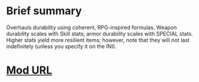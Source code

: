 # Brief summary
Overhauls durability using coherent, RPG-inspired formulas.
Weapon durability scales with Skill stats; armor durability scales with SPECIAL stats.
Higher stats yield more resilient items; however, note that they will not last indefinitely (unless you specify it on the INI).

# [Mod URL](https://www.nexusmods.com/fallout3/mods/26417)